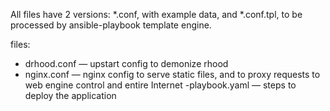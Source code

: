 All files have 2 versions: *.conf, with example data, and *.conf.tpl, to be
processed by ansible-playbook template engine.

files:
- drhood.conf — upstart config to demonize rhood
- nginx.conf — nginx config to serve static files, and to proxy requests to
web engine control and entire Internet
-playbook.yaml — steps to deploy the application

